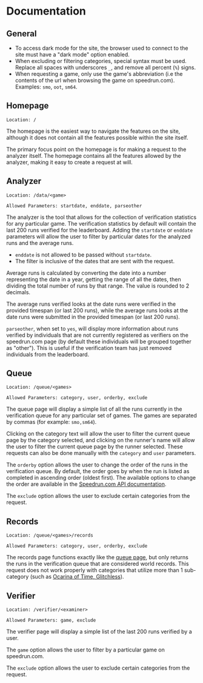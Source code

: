 # Documentation

## General
* To access dark mode for the site, the browser used to connect to the site must have a "dark mode" option enabled.
* When excluding or filtering categories, special syntax must be used. Replace all spaces with underscores `_`, and remove all percent (`%`) signs.
* When requesting a game, only use the game's abbreviation (i.e the contents of the url when browsing the game on speedrun.com). Examples: `smo`, `oot`, `sm64`.

## Homepage
`Location: /`

The homepage is the easiest way to navigate the features on the site, although it does not contain all the features possible within the site itself. 

The primary focus point on the homepage is for making a request to the analyzer itself. The homepage contains all the features allowed by the analyzer, making it easy to create a request at will.

## Analyzer
`Location: /data/<game>`

`Allowed Parameters: startdate, enddate, parseother`

The analyzer is the tool that allows for the collection of verification statistics for any particular game. The verification statistics by default will contain the last 200 runs verified for the leaderboard. Adding the `startdate` or `enddate` parameters will allow the user to filter by particular dates for the analyzed runs and the average runs.

* `enddate` is not allowed to be passed without `startdate`.
* The filter is inclusive of the dates that are sent with the request.

Average runs is calculated by converting the date into a number representing the date in a year, getting the range of all the dates, then dividing the total number of runs by that range. The value is rounded to 2 decimals.

The average runs verified looks at the date runs were verified in the provided timespan (or last 200 runs), while the average runs looks at the date runs were submitted in the provided timespan (or last 200 runs).

`parseother`, when set to `yes`, will display more information about runs verified by individuals that are not currently registered as verifiers on the speedrun.com page (by default these individuals will be grouped together as "other"). This is useful if the verification team has just removed individuals from the leaderboard.

## Queue
`Location: /queue/<games>`

`Allowed Parameters: category, user, orderby, exclude`

The queue page will display a simple list of all the runs currently in the verification queue for any particular set of games. The games are separated by commas (for example: `smo,sm64`).

Clicking on the category text will allow the user to filter the current queue page by the category selected, and clicking on the runner's name will allow the user to filter the current queue page by the runner selected. These requests can also be done manually with the `category` and `user` parameters.

The `orderby` option allows the user to change the order of the runs in the verification queue. By default, the order goes by when the run is listed as completed in ascending order (oldest first). The available options to change the order are available in the [Speedrun.com API documentation](https://github.com/speedruncomorg/api/blob/master/version1/runs.md#get-runs).

The `exclude` option allows the user to exclude certain categories from the request.

## Records
`Location: /queue/<games>/records`

`Allowed Parameters: category, user, orderby, exclude`

The records page functions exactly like the [queue page](#Queue), but only returns the runs in the verification queue that are considered world records. This request does not work properly with categories that utilize more than 1 sub-category (such as [Ocarina of Time, Glitchless](http://speedrun.com/oot#Glitchless)).

## Verifier
`Location: /verifier/<examiner>`

`Allowed Parameters: game, exclude`

The verifier page will display a simple list of the last 200 runs verified by a user.

The `game` option allows the user to filter by a particular game on speedrun.com.

The `exclude` option allows the user to exclude certain categories from the request.